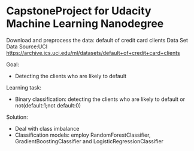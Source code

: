 # CapstoneProject for Udacity Machine Learning Nanodegree

Download and preprocess the data: default of credit card clients Data Set
Data Source:UCI https://archive.ics.uci.edu/ml/datasets/default+of+credit+card+clients

Goal: 
 - Detecting the clients who are likely to default 

Learning task:
 - Binary classification: detecting the clients who are likely to default or not(default:1;not default:0)

Solution:
 - Deal with class imbalance
 - Classification models: employ RandomForestClassifier, GradientBoostingClassifier and LogisticRegressionClassifier
